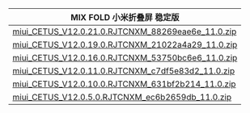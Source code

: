 | MIX FOLD 小米折叠屏  稳定版    |
| ---- |
| [miui_CETUS_V12.0.21.0.RJTCNXM_88269eae6e_11.0.zip](https://bigota.d.miui.com/V12.0.21.0.RJTCNXM/miui_CETUS_V12.0.21.0.RJTCNXM_88269eae6e_11.0.zip)    |
| [miui_CETUS_V12.0.19.0.RJTCNXM_21022a4a29_11.0.zip](https://bigota.d.miui.com/V12.0.19.0.RJTCNXM/miui_CETUS_V12.0.19.0.RJTCNXM_21022a4a29_11.0.zip)    |
| [miui_CETUS_V12.0.16.0.RJTCNXM_53750bc6e6_11.0.zip](https://bigota.d.miui.com/V12.0.16.0.RJTCNXM/miui_CETUS_V12.0.16.0.RJTCNXM_53750bc6e6_11.0.zip)    |
| [miui_CETUS_V12.0.11.0.RJTCNXM_c7df5e83d2_11.0.zip](https://bigota.d.miui.com/V12.0.11.0.RJTCNXM/miui_CETUS_V12.0.11.0.RJTCNXM_c7df5e83d2_11.0.zip)    |
| [miui_CETUS_V12.0.10.0.RJTCNXM_631bf2b214_11.0.zip](https://bigota.d.miui.com/V12.0.10.0.RJTCNXM/miui_CETUS_V12.0.10.0.RJTCNXM_631bf2b214_11.0.zip)    |
| [miui_CETUS_V12.0.5.0.RJTCNXM_ec6b2659db_11.0.zip](https://bigota.d.miui.com/V12.0.5.0.RJTCNXM/miui_CETUS_V12.0.5.0.RJTCNXM_ec6b2659db_11.0.zip)    |
